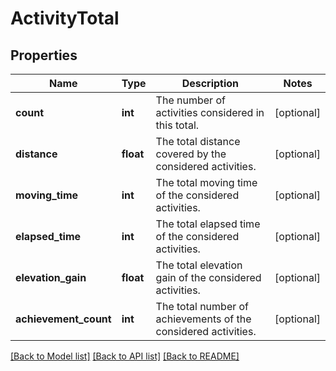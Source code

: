 # ActivityTotal

## Properties
Name | Type | Description | Notes
------------ | ------------- | ------------- | -------------
**count** | **int** | The number of activities considered in this total. | [optional] 
**distance** | **float** | The total distance covered by the considered activities. | [optional] 
**moving_time** | **int** | The total moving time of the considered activities. | [optional] 
**elapsed_time** | **int** | The total elapsed time of the considered activities. | [optional] 
**elevation_gain** | **float** | The total elevation gain of the considered activities. | [optional] 
**achievement_count** | **int** | The total number of achievements of the considered activities. | [optional] 

[[Back to Model list]](../../README.md#documentation-for-models) [[Back to API list]](../../README.md#documentation-for-api-endpoints) [[Back to README]](../../README.md)

